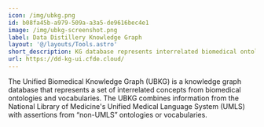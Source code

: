 ```yaml
---
icon: /img/ubkg.png
id: b08fa45b-a979-509a-a3a5-de9616bec4e1
image: /img/ubkg-screenshot.png
label: Data Distillery Knowledge Graph
layout: '@/layouts/Tools.astro'
short_description: KG database represents interrelated biomedical ontologies and vocabularies
url: https://dd-kg-ui.cfde.cloud/
---
```

The Unified Biomedical Knowledge Graph (UBKG) is a knowledge graph database that represents a set of interrelated concepts from biomedical ontologies and vocabularies. The UBKG combines information from the National Library of Medicine's Unified Medical Language System (UMLS) with assertions from “non-UMLS” ontologies or vocabularies.